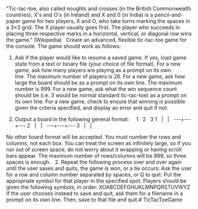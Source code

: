 "Tic-tac-toe, also called noughts and crosses (in the British Commonwealth countries), X's and O's (in Ireland) and X and 0 (in India) is a pencil-and-paper game for two players, X and O, who take turns marking the spaces in a 3×3 grid. The X player usually goes first. The player who succeeds in placing three respective marks in a horizontal, vertical, or diagonal row wins the game." (Wikipedia)
 
Create an advanced, flexible tic-tac-toe game for the console. The game should work as follows:
 
1. Ask if the player would like to resume a saved game. If yes, load game state from a text or binary file (your choice of file format).
For a new game, ask how many players are playing as a prompt on its own line. The maximum number of players is 26.
For a new game, ask how large the board should be as a prompt on its own line. The maximum number is 999. 
For a new game, ask what the win sequence count should be (i.e. 3 would be normal standard tic-tac-toe) as a prompt on its own line. 
For a new game, check to ensure that winning is possible given the criteria specified, and display an error and quit if not.

2. Output a board in the following general format:
 
    1   2   3
1     |   |
   ---+---+---
2     |   |
   ---+---+---
3     |   |

No other board format will be accepted. You must number the rows and columns, not each box. You can treat the screen as infinitely large, so if you run out of screen space, do not worry about it wrapping or having scroll bars appear. The maximum number of rows/columns will be 999, so three spaces is enough.
 
2. Repeat the following process over and over again until the user saves and quits, the game is won, or a tie occurs:
Ask the user for a row and column number separated by spaces, or Q to quit. Put the appropriate symbol for that player in the specified spot. Players should be given the following symbols, in order: XOABCDEFGHIJKLMNPQRSTUVWYZ 
If the user chooses instead to save and quit, ask them for a filename in a prompt on its own line. Then, save to that file and quit.﻿# TicTacToeGame


